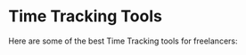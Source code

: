 # Time Tracking Tools

Here are some of the best Time Tracking tools for freelancers:


<div class="clickable-box-grid">
<ClickableBox 
    title="Toggl" 
    description="Track your time effortlessly with Toggl’s easy-to-use time tracking software." 
    link="https://toggl.com" 
/>
<ClickableBox 
    title="Harvest" 
    description="Simplify time tracking, invoicing, and expense management with Harvest." 
    link="https://www.getharvest.com" 
/>
<ClickableBox 
    title="Clockify" 
    description="Free time tracker for teams and individuals, offering unlimited tracking." 
    link="https://clockify.me" 
/>
<ClickableBox 
    title="Time Doctor" 
    description="Boost productivity by tracking time and analyzing how it’s spent." 
    link="https://www.timedoctor.com" 
/>
<ClickableBox 
    title="Hubstaff" 
    description="Manage remote teams and track time accurately with Hubstaff." 
    link="https://hubstaff.com" 
/>
<ClickableBox 
    title="RescueTime" 
    description="Get insights into how you spend your time with RescueTime’s tracking tools." 
    link="https://www.rescuetime.com" 
/>
<ClickableBox 
    title="Everhour" 
    description="Integrate Everhour with your project management tools for seamless time tracking." 
    link="https://everhour.com" 
/>
<ClickableBox 
    title="Timely" 
    description="Automate time tracking and scheduling with Timely’s smart calendar." 
    link="https://timelyapp.com" 
/>
<ClickableBox 
    title="Hours" 
    description="Simple time tracking app for freelancers and teams with a visual timeline." 
    link="https://hourstimetracking.com" 
/>
<ClickableBox 
    title="Paymo" 
    description="Manage projects, track time, and bill your clients all in one platform." 
    link="https://www.paymoapp.com" 
/>
<ClickableBox 
    title="TrackingTime" 
    description="Collaborative time tracking tool for teams, freelancers, and businesses." 
    link="https://trackingtime.co" 
/>
<ClickableBox 
    title="Timeneye" 
    description="Intuitive time tracking software with a focus on simplicity and efficiency." 
    link="https://www.timeneye.com" 
/>

</div>